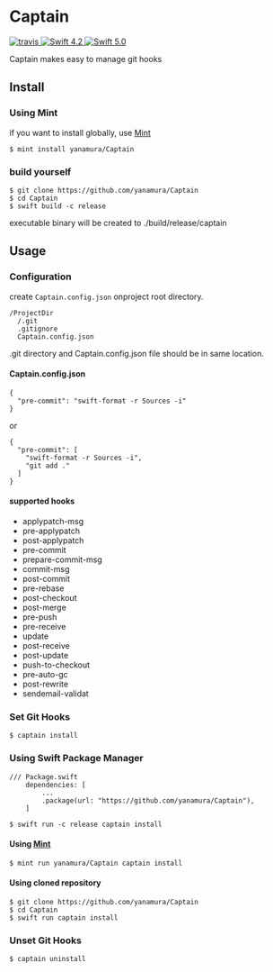 # Captain

<p>
  <a href="https://travis-ci.org/yanamura/Captain">
    <img src="https://travis-ci.org/yanamura/Captain.svg?branch=master" alt="travis">
  </a>
  <a href="https://swift.org">
    <img src="http://img.shields.io/badge/swift-4.2-brightgreen.svg" alt="Swift 4.2">
  </a>
  <a href="https://swift.org">
    <img src="http://img.shields.io/badge/swift-5.0-brightgreen.svg" alt="Swift 5.0">
  </a>
</p>

Captain makes easy to manage git hooks

## Install

### Using Mint
if you want to install globally, use [Mint](https://github.com/yonaskolb/Mint)
```
$ mint install yanamura/Captain
```
### build yourself
```
$ git clone https://github.com/yanamura/Captain
$ cd Captain
$ swift build -c release
```
executable binary will be created to ./build/release/captain

## Usage

### Configuration
create `Captain.config.json` onproject root directory.

```
/ProjectDir
  /.git
  .gitignore
  Captain.config.json
```
.git directory and Captain.config.json file should be in same location.

#### Captain.config.json

```
{
  "pre-commit": "swift-format -r Sources -i"
}
```

or

```
{
  "pre-commit": [
    "swift-format -r Sources -i",
    "git add ."
  ]
}
```

#### supported hooks

- applypatch-msg
- pre-applypatch
- post-applypatch
- pre-commit
- prepare-commit-msg
- commit-msg
- post-commit
- pre-rebase
- post-checkout
- post-merge
- pre-push
- pre-receive
- update
- post-receive
- post-update
- push-to-checkout
- pre-auto-gc
- post-rewrite
- sendemail-validat

### Set Git Hooks
```
$ captain install
```

### Using Swift Package Manager

```
/// Package.swift
    dependencies: [
        ...
        .package(url: "https://github.com/yanamura/Captain"),
    ]
```

```
$ swift run -c release captain install
```

#### Using [Mint](https://github.com/yonaskolb/Mint)
```
$ mint run yanamura/Captain captain install
```

#### Using cloned repository
```
$ git clone https://github.com/yanamura/Captain
$ cd Captain
$ swift run captain install
```

### Unset Git Hooks
```
$ captain uninstall
```
